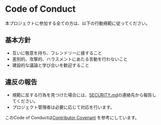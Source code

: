# Code of Conduct

本プロジェクトに参加する全ての方は、以下の行動規範に従ってください。

## 基本方針

- 互いに敬意を持ち、フレンドリーに接すること
- 差別的、攻撃的、ハラスメントにあたる言動を行わないこと
- 建設的な議論と学び合いを歓迎すること

## 違反の報告

- 規範に反する行為を見つけた場合には、[SECURITY.md](SECURITY.md)の連絡先から報告してください。
- プロジェクト管理者は必要に応じて対応を行います。

このCode of Conductは[Contributor Covenant](https://www.contributor-covenant.org/) を参考にしています。
